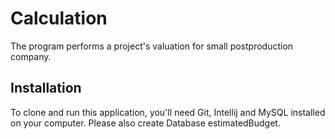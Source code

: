 # Calculation

The program performs a project's valuation for small postproduction company.

## Installation

To clone and run this application, you'll need Git, Intellij and MySQL installed on your computer. Please also create Database estimatedBudget.
